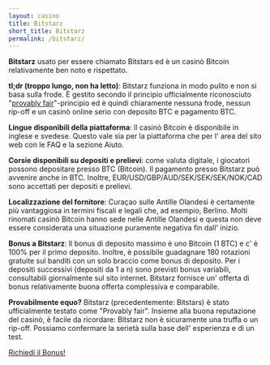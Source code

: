 ```yaml
---
layout: casino
title: Bitstarz
short_title: Bitstarz
permalink: /bitstarz/
---
```


<strong>Bitstarz</strong> usato per essere chiamato Bitstars ed è un casinò Bitcoin relativamente ben noto e rispettato.

<strong>tl;dr (troppo lungo, non ha letto)</strong>: Bitstarz funziona in modo pulito e non si basa sulla frode. È gestito secondo il principio ufficialmente riconosciuto "<a href="http://www.btccasino.it/provably-fair/">provably fair</a>"-principio ed è quindi chiaramente nessuna frode, nessun rip-off e un casinò online serio con deposito BTC e pagamento BTC.

<strong>Lingue disponibili della piattaforma</strong>: Il casinò Bitcoin è disponibile in inglese e svedese. Questo vale sia per la piattaforma che per l' area del sito web con le FAQ e la sezione Aiuto.

<strong>Corsie disponibili su depositi e prelievi</strong>: come valuta digitale, i giocatori possono depositare presso BTC (Bitcoin). Il pagamento presso Bitstarz può avvenire anche in BTC. Inoltre, EUR/USD/GBP/AUD/SEK/SEK/SEK/NOK/CAD sono accettati per depositi e prelievi.

<strong>Localizzazione del fornitore</strong>: Curaçao sulle Antille Olandesi è certamente più vantaggiosa in termini fiscali e legali che, ad esempio, Berlino. Molti rinomati casinò Bitcoin hanno sede nelle Antille Olandesi e questa non deve essere considerata una situazione puramente negativa fin dall' inizio.

<strong>Bonus a Bitstarz</strong>: Il bonus di deposito massimo è uno Bitcoin (1 BTC) e c' è 100% per il primo deposito. Inoltre, è possibile guadagnare 180 rotazioni gratuite sul banditi con un solo braccio come bonus di deposito. Per i depositi successivi (depositi da 1 a n) sono previsti bonus variabili, consultabili giornalmente sul sito internet. Bitstarz fornisce un' offerta di bonus relativamente buona offerta complessiva e comparabile.

<strong>Provabilmente equo?</strong> Bitstarz (precedentemente: Bitstars) è stato ufficialmente testato come "Provably fair". Insieme alla buona reputazione del casinò, è facile da ricordare: Bitstarz non è sicuramente una truffa o un rip-off. Possiamo confermare la serietà sulla base dell' esperienza e di un test.

<a class="btn btn-primary" href="https://www.btccasino.it/ottenere-bonus/bitstarz" rel="nofollow" target="_blank">Richiedi il Bonus!</a>
